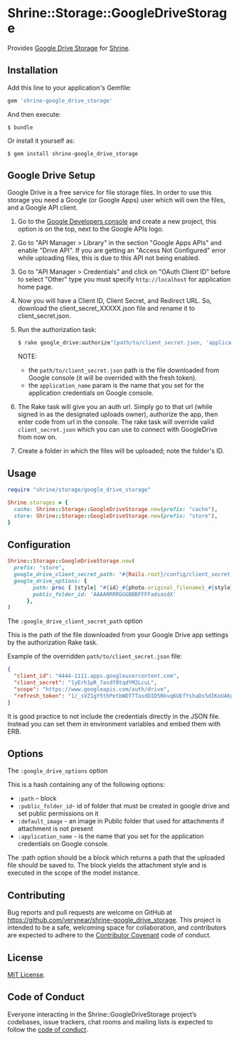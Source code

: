 # Shrine::Storage::GoogleDriveStorage

Provides [Google Drive Storage] for [Shrine].

## Installation

Add this line to your application's Gemfile:

```ruby
gem 'shrine-google_drive_storage'
```

And then execute:

    $ bundle

Or install it yourself as:

    $ gem install shrine-google_drive_storage

## Google Drive Setup

Google Drive is a free service for file storage files. In order to use this storage you need a Google (or Google Apps) user which will own the files, and a Google API client.

1. Go to the [Google Developers console](https://console.developers.google.com/project) and create a new project, this option is on the top, next to the Google APIs logo.

2. Go to "API Manager > Library" in the section "Google Apps APIs" and enable "Drive API". If you are getting an "Access Not Configured" error while uploading files, this is due to this API not being enabled.

3. Go to "API Manager > Credentials" and click on "OAuth Client ID" before to select "Other" type you must specify `http://localhost` for application home page.

4. Now you will have a Client ID, Client Secret, and Redirect URL. So, download the client_secret_XXXXX.json file and rename it to client_secret.json.

5. Run the authorization task:
    ```sh
    $ rake google_drive:authorize"[path/to/client_secret.json, 'application_name']"
    ```
    NOTE:
     - the `path/to/client_secret.json` path is the file downloaded from Google console (it will be overrided with the fresh token).
     - the `application_name` param is the name that you set for the application credentials on Google console.

6. The Rake task will give you an auth url. Simply go to that url (while signed in as the designated uploads owner), authorize the app, then enter code from url in the console. The rake task will override valid `client_secret.json` which you can use to connect with GoogleDrive from now on.

7. Create a folder in which the files will be uploaded; note the folder's ID.

## Usage

```rb
require "shrine/storage/google_drive_storage"

Shrine.storages = {
  cache: Shrine::Storage::GoogleDriveStorage.new(prefix: "cache"),
  store: Shrine::Storage::GoogleDriveStorage.new(prefix: "store"),
}
```

## Configuration

```rb
Shrine::Storage::GoogleDriveStorage.new(
  prefix: "store",
  google_drive_client_secret_path: "#{Rails.root}/config/client_secret.json",
  google_drive_options: {
       	path: proc { |style| "#{id}_#{photo.original_filename}_#{style}" },
        public_folder_id: 'AAAARRRRGGGBBBFFFFadsasdX'
      },
)
```

The `:google_drive_client_secret_path` option

This is the path of the file downloaded from your Google Drive app settings by the authorization Rake task.

Example of the overridden `path/to/client_secret.json` file:
```json
{
  "client_id": "4444-1111.apps.googleusercontent.com",
  "client_secret": "1yErh1pR_7asdf8tqdYM2LcuL",
  "scope": "https://www.googleapis.com/auth/drive",
  "refresh_token": "1/_sVZIgY5thPetbWDTTTasdDID5Rkvq6UEfYshaDs5dIKoUAKgjE9f"
}
```
It is good practice to not include the credentials directly in the JSON file. Instead you can set them in environment variables and embed them with ERB.

## Options

The `:google_drive_options` option

This is a hash containing any of the following options:
 - `:path` – block
 - `:public_folder_id`- id of folder that must be created in google drive and set public permissions on it
 - `:default_image` - an image in Public folder that used for attachments if attachment is not present
 - `:application_name` - is the name that you set for the application credentials on Google console.

The :path option should be a block which returns a path that the uploaded file should be saved to. The block yields the attachment style and is executed in the scope of the model instance.

## Contributing

Bug reports and pull requests are welcome on GitHub at https://github.com/verynear/shrine-google_drive_storage. This project is intended to be a safe, welcoming space for collaboration, and contributors are expected to adhere to the [Contributor Covenant](http://contributor-covenant.org) code of conduct.

## License

[MIT License](http://opensource.org/licenses/MIT).

## Code of Conduct

Everyone interacting in the Shrine::GoogleDriveStorage project’s codebases, issue trackers, chat rooms and mailing lists is expected to follow the [code of conduct](https://github.com/verynear/shrine-google_drive_storage/blob/master/CODE_OF_CONDUCT.md).

[Google Drive Storage]: https://drive.google.com/drive/
[Shrine]: https://github.com/janko-m/shrine
